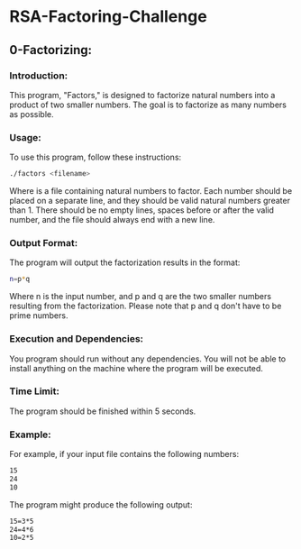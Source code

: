# RSA-Factoring-Challenge

## 0-Factorizing:

### Introduction:

This program, "Factors," is designed to factorize natural numbers into a product of two smaller numbers. The goal is to factorize as many numbers as possible.

### Usage:

To use this program, follow these instructions:

```bash
./factors <filename>
```
Where <file> is a file containing natural numbers to factor. Each number should be placed on a separate line, and they should be valid natural numbers greater than 1. There should be no empty lines, spaces before or after the valid number, and the file should always end with a new line.

### Output Format:

The program will output the factorization results in the format:

```bash
n=p*q
```
Where n is the input number, and p and q are the two smaller numbers resulting from the factorization. Please note that p and q don't have to be prime numbers.

### Execution and Dependencies:

You program should run without any dependencies. You will not be able to install anything on the machine where the program will be executed.

### Time Limit:

The program should be finished within 5 seconds.

### Example:

For example, if your input file contains the following numbers:

```bash
15
24
10
```
The program might produce the following output:
```bash
15=3*5
24=4*6
10=2*5
```
